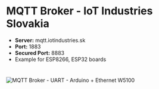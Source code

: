 # MQTT Broker - IoT Industries Slovakia
* **Server:** mqtt.iotindustries.sk
* **Port:** 1883
* **Secured Port:** 8883
* Example for ESP8266, ESP32 boards
#
![MQTT Broker - UART - Arduino + Ethernet W5100](https://i.imgur.com/DyHkXkt.png)
